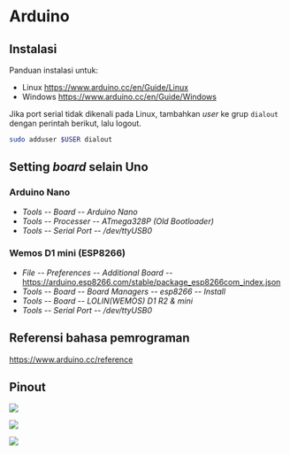 # Arduino

## Instalasi

Panduan instalasi untuk:
- Linux <https://www.arduino.cc/en/Guide/Linux>
- Windows <https://www.arduino.cc/en/Guide/Windows>

Jika port serial tidak dikenali pada Linux, tambahkan *user* ke grup
`dialout` dengan perintah berikut, lalu logout.

```sh
sudo adduser $USER dialout
```

## Setting *board* selain Uno

### Arduino Nano

- *Tools -- Board -- Arduino Nano*
- *Tools -- Processer -- ATmega328P (Old Bootloader)*
- *Tools -- Serial Port -- /dev/ttyUSB0*

### Wemos D1 mini (ESP8266)

- *File -- Preferences -- Additional Board --* <https://arduino.esp8266.com/stable/package_esp8266com_index.json>
- *Tools -- Board -- Board Managers -- esp8266 -- Install*
- *Tools -- Board -- LOLIN(WEMOS) D1 R2 & mini*
- *Tools -- Serial Port -- /dev/ttyUSB0*

## Referensi bahasa pemrograman

<https://www.arduino.cc/reference>

## Pinout

![](https://content.arduino.cc/assets/Pinout-UNOrev3_latest.png)

![](https://content.arduino.cc/assets/Pinout-NANO_latest.png)

![](https://diyi0t.com/wp-content/uploads/2019/06/WeMosD1Mini_pinout.png)
